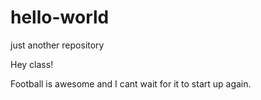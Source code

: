 # hello-world
just another repository 


Hey class!

Football is awesome and I cant wait for it to start up again. 
